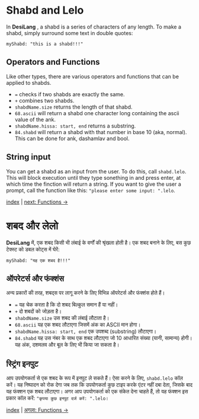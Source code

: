 # Shabd and Lelo

In **DesiLang** , a shabd is a series of characters of any length. To make a shabd, simply surround some text in double quotes:

```
myShabd: "this is a shabd!!!"
```

## Operators and Functions

Like other types, there are various operators and functions that can be applied to shabds.

- `=` checks if two shabds are exactly the same.
- `+` combines two shabds.
- `shabdName.size` returns the length of that shabd.
- `68.ascii` will return a shabd one character long containing the ascii value of the ank.
- `shabdName.hissa: start, end` returns a substring.
- `84.shabd` will return a shabd with that number in base 10 (aka, normal). This can be done for ank, dashamlav and bool.

## String input

You can get a shabd as an input from the user. To do this, call `shabd.lelo`. This will block execution until they type sonething in and press enter, at which time the finction will return a string. If you want to give the user a prompt, call the function like this: `"please enter some input: ".lelo`.

[index](index.md) | [next: Functions ->](5_Functions.md)

# शबद और लेलो

**DesiLang** में, एक शबद किसी भी लंबाई के वर्णों की श्रृंखला होती है। एक शबद बनाने के लिए, बस कुछ टेक्स्ट को डबल कोट्स में घेरें:

```
myShabd: "यह एक शबद है!!!"
```

## ऑपरेटर्स और फंक्शंस

अन्य प्रकारों की तरह, शबद्स पर लागू करने के लिए विभिन्न ऑपरेटर्स और फंक्शंस होते हैं।

- `=` यह चेक करता है कि दो शबद बिल्कुल समान हैं या नहीं।
- `+` दो शबदों को जोड़ता है।
- `shabdName.size` उस शबद की लंबाई लौटाता है।
- `68.ascii` यह एक शबद लौटाएगा जिसमें अंक का ASCII मान होगा।
- `shabdName.hissa: start, end` एक उपशब्द (substring) लौटाएगा।
- `84.shabd` यह उस नंबर के साथ एक शबद लौटाएगा जो 10 आधारित संख्या (यानी, सामान्य) होगी। यह अंक, दशमलव और बूल के लिए भी किया जा सकता है।

## स्ट्रिंग इनपुट

आप उपयोगकर्ता से एक शबद के रूप में इनपुट ले सकते हैं। ऐसा करने के लिए, `shabd.lelo` कॉल करें। यह निष्पादन को रोक देगा जब तक कि उपयोगकर्ता कुछ टाइप करके एंटर नहीं दबा देता, जिसके बाद यह फंक्शन एक शबद लौटाएगा। अगर आप उपयोगकर्ता को एक संकेत देना चाहते हैं, तो यह फंक्शन इस प्रकार कॉल करें: `"कृपया कुछ इनपुट दर्ज करें: ".lelo`।

[index](index.md) | [अगला: Functions ->](5_Functions.md)
